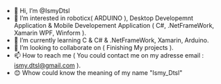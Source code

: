 - 👋 Hi, I’m @IsmyDtsl
- 👀 I’m interested in roboticx( ARDUINO ), Desktop Developemnt Application & Mobile Developement Application ( C#, .NetFrameWork, Xamarin WPF, Winform ).
- 🌱 I’m currently learning C & C# & .NetFrameWork, Xamarin, Arduino.
- 💞️ I’m looking to collaborate on ( Finishing My projects ).
- 📫 How to reach me ( You could contact me on my adresse email : ismy.dtsl@gmail.com ).
- 😊 Whow could know the meaning of my name "Ismy_Dtsl"

<!---
IsmyDtsl/IsmyDtsl is a ✨ special ✨ repository because its `README.md` (this file) appears on your GitHub profile.
You can click the Preview link to take a look at your changes.
--->
